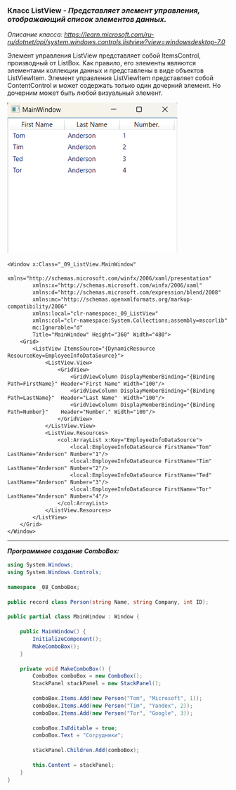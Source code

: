 ### Класс ListView - *Представляет элемент управления, отображающий список элементов данных.*

*Описание класса: https://learn.microsoft.com/ru-ru/dotnet/api/system.windows.controls.listview?view=windowsdesktop-7.0*

Элемент управления ListView представляет собой ItemsControl, производный от ListBox. Как правило, его элементы являются элементами коллекции данных и представлены в виде объектов ListViewItem. Элемент управления ListViewItem представляет собой ContentControl и может содержать только один дочерний элемент. Но дочерним может быть любой визуальный элемент.

<img src="img/List.png" alt="Пример работы данного кода"/>

~~~XAML
<Window x:Class="_09_ListView.MainWindow"
        xmlns="http://schemas.microsoft.com/winfx/2006/xaml/presentation"
        xmlns:x="http://schemas.microsoft.com/winfx/2006/xaml"
        xmlns:d="http://schemas.microsoft.com/expression/blend/2008"
        xmlns:mc="http://schemas.openxmlformats.org/markup-compatibility/2006"
        xmlns:local="clr-namespace:_09_ListView"
        xmlns:col="clr-namespace:System.Collections;assembly=mscorlib"
        mc:Ignorable="d"
        Title="MainWindow" Height="360" Width="480">
    <Grid>
        <ListView ItemsSource="{DynamicResource ResourceKey=EmployeeInfoDataSource}">
            <ListView.View>
                <GridView>
                    <GridViewColumn DisplayMemberBinding="{Binding Path=FirstName}" Header="First Name" Width="100"/>
                    <GridViewColumn DisplayMemberBinding="{Binding Path=LastName}"  Header="Last Name"  Width="100"/>
                    <GridViewColumn DisplayMemberBinding="{Binding Path=Number}"    Header="Number." Width="100"/>
                </GridView>
            </ListView.View>
            <ListView.Resources>
                <col:ArrayList x:Key="EmployeeInfoDataSource">
                    <local:EmployeeInfoDataSource FirstName="Tom" LastName="Anderson" Number="1"/>
                    <local:EmployeeInfoDataSource FirstName="Tim" LastName="Anderson" Number="2"/>
                    <local:EmployeeInfoDataSource FirstName="Ted" LastName="Anderson" Number="3"/>
                    <local:EmployeeInfoDataSource FirstName="Tor" LastName="Anderson" Number="4"/>
                </col:ArrayList>
            </ListView.Resources>
        </ListView>
    </Grid>
</Window>
~~~
<hr>

___Программное создание ComboBox:___
~~~C#
using System.Windows;
using System.Windows.Controls;

namespace _08_ComboBox;

public record class Person(string Name, string Company, int ID);

public partial class MainWindow : Window {

    public MainWindow() {
        InitializeComponent();
        MakeComboBox();
    }

    private void MakeComboBox() {
        ComboBox comboBox = new ComboBox();
        StackPanel stackPanel = new StackPanel();

        comboBox.Items.Add(new Person("Tom", "Microsoft", 1));
        comboBox.Items.Add(new Person("Tim", "Yandex", 2));
        comboBox.Items.Add(new Person("Tor", "Google", 3));

        comboBox.IsEditable = true;
        comboBox.Text = "Сотрудники";

        stackPanel.Children.Add(comboBox);

        this.Content = stackPanel;
    }
}
~~~
